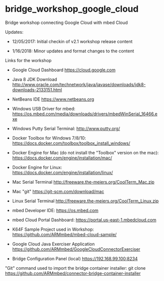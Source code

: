 # bridge_workshop_google_cloud
Bridge workshop connecting Google Cloud with mbed Cloud

Updates:

- 12/05/2017: Initial checkin of v2.1 workshop release content

- 1/16/2018: Minor updates and format changes to the content

Links for the workshop

- Google Cloud Dashboard
      https://cloud.google.com

- Java 8 JDK Download
      http://www.oracle.com/technetwork/java/javase/downloads/jdk8-downloads-2133151.html 

- NetBeans IDE
      https://www.netbeans.org 

- Windows USB Driver for mbed:
      https://os.mbed.com/media/downloads/drivers/mbedWinSerial_16466.exe

- Windows Putty Serial Terminal:
      http://www.putty.org/

- Docker Toolbox for Windows 7/8/10:
      https://docs.docker.com/toolbox/toolbox_install_windows/

- Docker Engine for Mac (do not install the "Toolbox" version on the mac):
      https://docs.docker.com/engine/installation/mac/

- Docker Engine for Linux:
      https://docs.docker.com/engine/installation/linux/ 

- Mac Serial Terminal 
      http://freeware.the-meiers.org/CoolTerm_Mac.zip

- Mac "git"
      https://git-scm.com/download/mac

- Linux Serial Terminal 
      http://freeware.the-meiers.org/CoolTerm_Linux.zip

- mbed Developer IDE:
      https://os.mbed.com

- mbed Cloud Portal Dashboard:
      https://portal.us-east-1.mbedcloud.com

- K64F Sample Project used in Workshop:
      https://github.com/ARMmbed/mbed-cloud-sample/

- Google Cloud Java Exerciser Application
      https://github.com/ARMmbed/GoogleCloudConnectorExerciser

- Bridge Configuration Panel (local)
      https://192.168.99.100:8234

"Git" command used to import the bridge container installer:
      git clone https://github.com/ARMmbed/connector-bridge-container-installer

